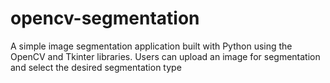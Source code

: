 # opencv-segmentation

A simple image segmentation application built with Python using the OpenCV and Tkinter libraries. Users can upload an image for segmentation and select the desired segmentation type
